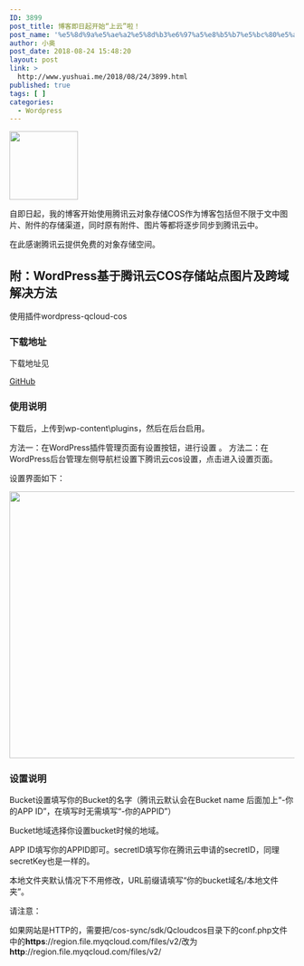 ```yaml
---
ID: 3899
post_title: 博客即日起开始“上云”啦！
post_name: '%e5%8d%9a%e5%ae%a2%e5%8d%b3%e6%97%a5%e8%b5%b7%e5%bc%80%e5%a7%8b%e4%b8%8a%e4%ba%91%e5%95%a6%ef%bc%81'
author: 小奥
post_date: 2018-08-24 15:48:20
layout: post
link: >
  http://www.yushuai.me/2018/08/24/3899.html
published: true
tags: [ ]
categories:
  - Wordpress
---
```

<img class="aligncenter size-full wp-image-3900" src="https://dqhplhzz2008-1251830035.cos.ap-guangzhou.myqcloud.com/wp-content/uploads/2018/08/02b7b7658a17ffb46abe6f6bb8c01177_121_121.jpg" alt="" width="121" height="121" />

自即日起，我的博客开始使用腾讯云对象存储COS作为博客包括但不限于文中图片、附件的存储渠道，同时原有附件、图片等都将逐步同步到腾讯云中。

在此感谢腾讯云提供免费的对象存储空间。
<h2>附：WordPress基于腾讯云COS存储站点图片及跨域解决方法</h2>
使用插件wordpress-qcloud-cos
<h3>下载地址</h3>
下载地址见

<a href="https://github.com/dqhplhzz2008/wordpress-qcloud-cos" target="_blank" rel="noopener">GitHub</a>
<h3>使用说明</h3>
下载后，上传到wp-content\plugins，然后在后台启用。

方法一：在WordPress插件管理页面有设置按钮，进行设置 。
方法二：在WordPress后台管理左侧导航栏设置下腾讯云cos设置，点击进入设置页面。

设置界面如下：

<img class="aligncenter " src="https://raw.githubusercontent.com/dqhplhzz2008/wordpress-qcloud-cos/master/screenshot-1.png" width="720" height="471" />
<h3><strong>设置说明</strong></h3>
Bucket设置填写你的Bucket的名字（腾讯云默认会在Bucket name 后面加上“-你的APP ID”，在填写时无需填写“-你的APPID”）

Bucket地域选择你设置bucket时候的地域。

APP ID填写你的APPID即可。secretID填写你在腾讯云申请的secretID，同理secretKey也是一样的。

本地文件夹默认情况下不用修改，URL前缀请填写“你的bucket域名/本地文件夹”。

请注意：

如果网站是HTTP的，需要把/cos-sync/sdk/Qcloudcos目录下的conf.php文件中的<strong>https</strong>://region.file.myqcloud.com/files/v2/改为<strong>http</strong>://region.file.myqcloud.com/files/v2/